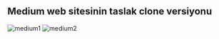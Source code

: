 ## Medium web sitesinin taslak clone versiyonu

![medium1](https://github.com/GecgelCaner/Bootstrap-Patika/assets/94284031/18d32ecf-4b9c-4868-bac9-f0aeadbf3738)
![medium2](https://github.com/GecgelCaner/Bootstrap-Patika/assets/94284031/4d739b72-b03b-4190-a71f-b2dfadcc8df6)
